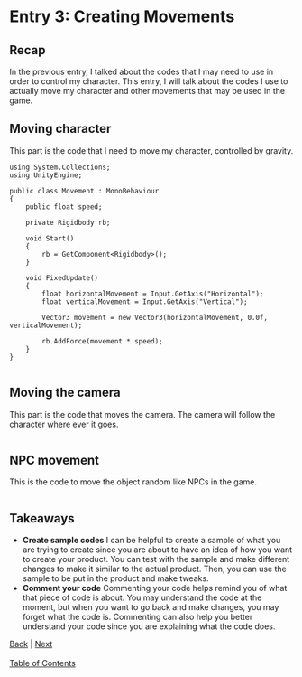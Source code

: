 # Entry 3: Creating Movements

## Recap
In the previous entry, I talked about the codes that I may need to use in order to control my character. This entry, I will talk about the codes I use to actually move my character and other movements that may be used in the game.

## Moving character
This part is the code that I need to move my character, controlled by  gravity.
```
using System.Collections;
using UnityEngine;

public class Movement : MonoBehaviour
{
    public float speed;

    private Rigidbody rb;

    void Start()
    {
        rb = GetComponent<Rigidbody>();
    }

    void FixedUpdate()
    {
        float horizontalMovement = Input.GetAxis("Horizontal");
        float verticalMovement = Input.GetAxis("Vertical");

        Vector3 movement = new Vector3(horizontalMovement, 0.0f, verticalMovement);

        rb.AddForce(movement * speed);
    }
}
```
<img scr="https://github.com/dive0/c-sharp-unity-independent-study/blob/master/images/movement.gif">

## Moving the camera
This part is the code that moves the camera. The camera will follow the character where ever it goes.
```
```

## NPC movement
This is the code to move the object random like NPCs in the game.
```
```

## Takeaways
* **Create sample codes** I can be helpful to create a sample of what you are trying to create since you are about to have an idea of how you want to create your product. You can test with the sample and make different changes to make it similar to the actual product. Then, you can use the sample to be put in the product and make tweaks.
* **Comment your code** Commenting your code helps remind you of what that piece of code is about. You may understand the code at the moment, but when you want to go back and make changes, you may forget what the code is. Commenting can also help you better understand your code since you are explaining what the code does.

[Back](entry-2.md) | [Next](entry-4.md) <br><br>
[Table of Contents](../README.md)
